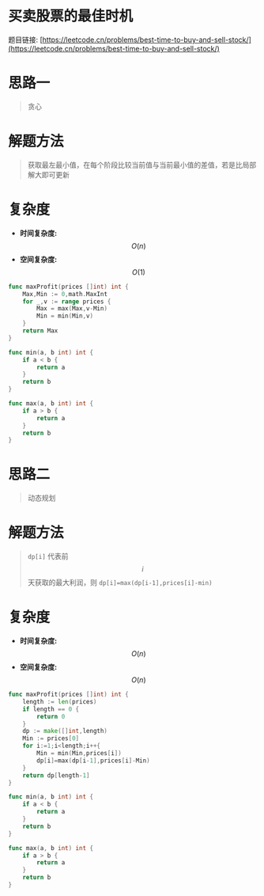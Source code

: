 # 买卖股票的最佳时机

题目链接: [https://leetcode.cn/problems/best-time-to-buy-and-sell-stock/](https://leetcode.cn/problems/best-time-to-buy-and-sell-stock/)

# 思路一
> 贪心

# 解题方法
> 获取最左最小值，在每个阶段比较当前值与当前最小值的差值，若是比局部解大即可更新

# 复杂度

- **时间复杂度:** $$O(n)$$
- **空间复杂度:** $$O(1)$$

```Go
func maxProfit(prices []int) int {
	Max,Min := 0,math.MaxInt
	for _,v := range prices {
		Max = max(Max,v-Min)
		Min = min(Min,v)
	}
	return Max
}

func min(a, b int) int {
	if a < b {
		return a
	}
	return b
}

func max(a, b int) int {
	if a > b {
		return a
	}
	return b
}
```

# 思路二
> 动态规划

# 解题方法
> `dp[i]` 代表前 $$i$$ 天获取的最大利润，则 `dp[i]=max(dp[i-1],prices[i]-min)`

# 复杂度

- **时间复杂度:** $$O(n)$$
- **空间复杂度:** $$O(n)$$

```Go
func maxProfit(prices []int) int {
    length := len(prices)
    if length == 0 {
        return 0
    }
    dp := make([]int,length)
    Min := prices[0]
    for i:=1;i<length;i++{
        Min = min(Min,prices[i])
        dp[i]=max(dp[i-1],prices[i]-Min)
    }
    return dp[length-1]
}

func min(a, b int) int {
    if a < b {
        return a
    }
    return b
}

func max(a, b int) int {
    if a > b {
        return a
    }
    return b
}
```
